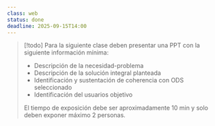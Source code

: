 ```yaml
---
class: web
status: done
deadline: 2025-09-15T14:00
---
```

> [!todo]
> Para la siguiente clase deben presentar una PPT con la siguiente información mínima:
> - Descripción de la necesidad-problema
> - Descripción de la solución integral planteada
> - Identificación y sustentación de coherencia con ODS seleccionado
> - Identificación del usuarios objetivo
> 
> El tiempo de exposición debe ser aproximadamente 10 min y solo deben exponer máximo 2 personas.
